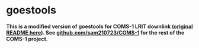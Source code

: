 # goestools

**This is a modified version of goestools for COMS-1 LRIT downlink ([original README here](README.old.md)). See [github.com/sam210723/COMS-1](https://github.com/sam210723/COMS-1) for the rest of the COMS-1 project.**
